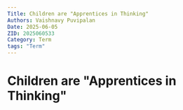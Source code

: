```yaml
---
Title: Children are "Apprentices in Thinking"
Authors: Vaishnavy Puvipalan
Date: 2025-06-05
ZID: 2025060533
Category: Term
tags: "Term"
---
```

# Children are "Apprentices in Thinking"
  

  
  
  
  

